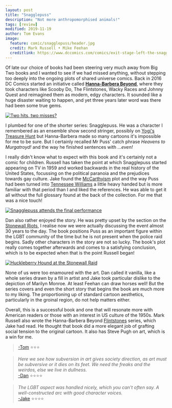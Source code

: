 ```yaml
---
layout: post
title: "Snagglepuss"
description: "Not more anthropomorphised animals!"
tags: [review]
modified: 2019-11-19
author: Tom Evans
image:
  feature: comic/snagglepuss/header.jpg
  credit: Mark Russell • Mike Feehan
  creditlink: https://www.dccomics.com/comics/exit-stage-left-the-snagglepuss-chronicles-2018/exit-stage-left-the-snagglepuss-chronicles-1
---
```

Of late our choice of books had been steering very much away from Big Two books and I wanted to see if we had missed anything, without stepping too deeply into the ongoing plots of shared universe comics. Back in 2016 DC Comics started an initiative called **[Hanna-Barbera Beyond](https://www.dccomics.com/blog/2019/04/18/get-to-know-hanna-barbera-beyond)**, where they took characters like Scooby Do, The Flintstones, Wacky Races and Johnny Quest and reimagined them as modern, edgy characters. It sounded like a huge disaster waiting to happen, and yet three years later word was there had been some true gems.

[![Two hits, two misses?]({{site.url}}/images/comic/snagglepuss/snagglepuss01.jpg)]({{site.url}}/images/comic/snagglepuss/snagglepuss01.jpg)

I plumbed for one of the shorter series: Snagglepuss. He was a character I remembered as an ensemble show second stringer, possibly on [Yogi's Treasure Hunt](https://www.youtube.com/watch?v=gtGls8-YHiU) but Hanna-Barbera made so many cartoons it's impossible for me to be sure. But I certainly recalled Mr Puss' catch phrase *Heavens to Murgatroyd!* and the way he finished sentences with *…even!*

I really didn't know what to expect with this book and it's certainly not a comic for children. Russell has taken the point at which Snagglepuss started appearing on TV in 1959 and worked backwards in the real history of the United States, focussing on the political paranoia and the prejudices towards gay culture. Jake found the [McCarthyism](https://en.wikipedia.org/wiki/McCarthyism) plot and the way Puss had been turned into [Tennessee Williams](https://en.wikipedia.org/wiki/Tennessee_Williams) a little heavy handed but is more familiar with that period than I and liked the references. He was able to get it all without the full glossary found at the back of the collection. For me that was a nice touch!

[![Snagglepuss attends the final performance]({{site.url}}/images/comic/snagglepuss/snagglepuss02.jpg)]({{site.url}}/images/comic/snagglepuss/snagglepuss02.jpg)

Dan also rather enjoyed the story. He was pretty upset by the section on the [Stonewall Riots](https://en.wikipedia.org/wiki/Stonewall_riots), I realise now we were actually discussing the event almost 30 years to the day. The book positions Puss as an important figure within the LGBT community of the time but he is not present when the police raid begins. Sadly other characters in the story are not so lucky. The book's plot really comes together afterwards and comes to a satisfying conclusion, which is to be expected when that is the point Russell began!

[![Huckleberry Hound at the Stonewall Raid]({{site.url}}/images/comic/snagglepuss/snagglepuss03.jpg)]({{site.url}}/images/comic/snagglepuss/snagglepuss03.jpg)

None of us were too enamoured with the art. Dan called it vanilla, like a whole series drawn by a fill in artist and Jake took particular dislike to the depiction of Marilyn Monroe. At least Feehan can draw horses well! But the series covers and even the short story that begins the book are much more to my liking. The proportioning up of standard cartoon aesthetics, particularly in the groinal region, do not help matters either.

Overall, this is a successful book and one that will resonate more with American readers or those with an interest in US culture of the 1950s. Mark Russell also wrote the Hanna-Barbera Beyond [Flintstones](https://www.dccomics.com/graphic-novels/the-flintstones-2016/the-flintstones-vol-1) series, which Jake had read. He thought that book did a more elegant job of grafting social tension to the original cartoon. It also has Steve Pugh on art, which is a win for me.


>[-Tom](http://twitter.com/tomwe) ⭐⭐⭐

<!-- -->

>*Here we see how subversion in art gives society direction, as art must be subversive or it dies on its feet. We need the freaks and the weirdos, else we live in dullness.*<br>
> [-Dan](http://twitter.com/dandineen) ⭐⭐⭐⭐

<!-- -->

>*The LGBT aspect was handled nicely, which you can't often say. A well-constructed arc with good character voices.* <br>
>[-Jake](http://twitter.com/tygertale) ⭐⭐⭐⭐

